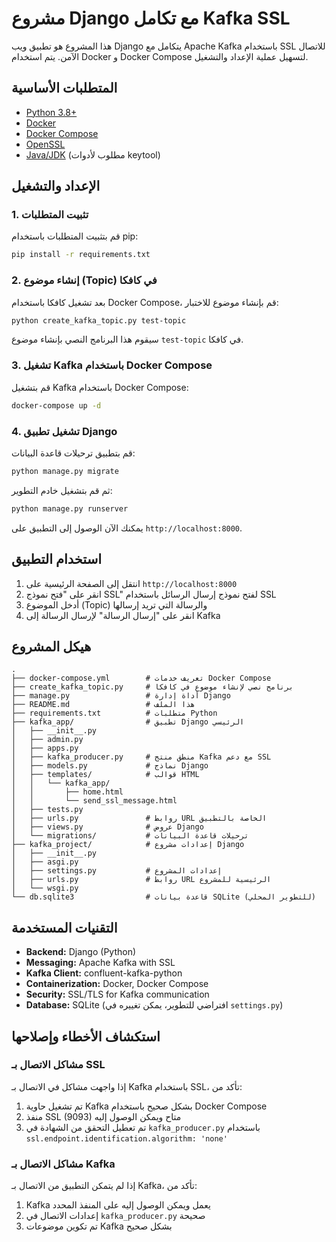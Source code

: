 # مشروع Django مع تكامل Kafka SSL

هذا المشروع هو تطبيق ويب Django يتكامل مع Apache Kafka باستخدام SSL للاتصال الآمن. يتم استخدام Docker و Docker Compose لتسهيل عملية الإعداد والتشغيل.

## المتطلبات الأساسية

*   [Python 3.8+](https://www.python.org/downloads/)
*   [Docker](https://docs.docker.com/get-docker/)
*   [Docker Compose](https://docs.docker.com/compose/install/)
*   [OpenSSL](https://www.openssl.org/)
*   [Java/JDK](https://www.oracle.com/java/technologies/javase-downloads.html) (مطلوب لأدوات keytool)

## الإعداد والتشغيل

### 1. تثبيت المتطلبات

قم بتثبيت المتطلبات باستخدام pip:

```bash
pip install -r requirements.txt
```

### 2. إنشاء موضوع (Topic) في كافكا

بعد تشغيل كافكا باستخدام Docker Compose، قم بإنشاء موضوع للاختبار:

```bash
python create_kafka_topic.py test-topic
```

سيقوم هذا البرنامج النصي بإنشاء موضوع `test-topic` في كافكا.

### 3. تشغيل Kafka باستخدام Docker Compose

قم بتشغيل Kafka باستخدام Docker Compose:

```bash
docker-compose up -d
```

### 4. تشغيل تطبيق Django

قم بتطبيق ترحيلات قاعدة البيانات:

```bash
python manage.py migrate
```

ثم قم بتشغيل خادم التطوير:

```bash
python manage.py runserver
```

يمكنك الآن الوصول إلى التطبيق على `http://localhost:8000`.

## استخدام التطبيق

1. انتقل إلى الصفحة الرئيسية على `http://localhost:8000`
2. انقر على "فتح نموذج SSL" لفتح نموذج إرسال الرسائل باستخدام SSL
3. أدخل الموضوع (Topic) والرسالة التي تريد إرسالها
4. انقر على "إرسال الرسالة" لإرسال الرسالة إلى Kafka

## هيكل المشروع

```
.
├── docker-compose.yml        # تعريف خدمات Docker Compose
├── create_kafka_topic.py     # برنامج نصي لإنشاء موضوع في كافكا
├── manage.py                 # أداة إدارة Django
├── README.md                 # هذا الملف
├── requirements.txt          # متطلبات Python
├── kafka_app/                # تطبيق Django الرئيسي
│   ├── __init__.py
│   ├── admin.py
│   ├── apps.py
│   ├── kafka_producer.py     # منطق منتج Kafka مع دعم SSL
│   ├── models.py             # نماذج Django
│   ├── templates/            # قوالب HTML
│   │   └── kafka_app/
│   │       ├── home.html
│   │       └── send_ssl_message.html
│   ├── tests.py
│   ├── urls.py               # روابط URL الخاصة بالتطبيق
│   ├── views.py              # عروض Django
│   └── migrations/           # ترحيلات قاعدة البيانات
├── kafka_project/            # إعدادات مشروع Django
│   ├── __init__.py
│   ├── asgi.py
│   ├── settings.py           # إعدادات المشروع
│   ├── urls.py               # روابط URL الرئيسية للمشروع
│   └── wsgi.py
└── db.sqlite3                # قاعدة بيانات SQLite (للتطوير المحلي)
```

## التقنيات المستخدمة

*   **Backend:** Django (Python)
*   **Messaging:** Apache Kafka with SSL
*   **Kafka Client:** confluent-kafka-python
*   **Containerization:** Docker, Docker Compose
*   **Security:** SSL/TLS for Kafka communication
*   **Database:** SQLite (افتراضي للتطوير، يمكن تغييره في `settings.py`)

## استكشاف الأخطاء وإصلاحها

### مشاكل الاتصال بـ SSL

إذا واجهت مشاكل في الاتصال بـ Kafka باستخدام SSL، تأكد من:

1. تم تشغيل حاوية Kafka بشكل صحيح باستخدام Docker Compose
2. منفذ SSL (9093) متاح ويمكن الوصول إليه
3. تم تعطيل التحقق من الشهادة في `kafka_producer.py` باستخدام `ssl.endpoint.identification.algorithm: 'none'`

### مشاكل الاتصال بـ Kafka

إذا لم يتمكن التطبيق من الاتصال بـ Kafka، تأكد من:

1. Kafka يعمل ويمكن الوصول إليه على المنفذ المحدد
2. إعدادات الاتصال في `kafka_producer.py` صحيحة
3. تم تكوين موضوعات Kafka بشكل صحيح
